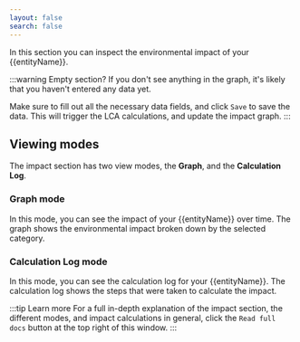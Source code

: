 ```yaml
---
layout: false
search: false
---
```


<script setup>
import { ref, onMounted } from 'vue'
import { useData } from 'vitepress'
import MinidocStyles from '../MinidocStyles.vue'
const { site, frontmatter } = useData()

const entityName = ref('')
const articleName = ref('')

onMounted(() => {
  const params = new URLSearchParams(window.location.search);
  entityName.value = params.get('entity') || 'product';
  articleName.value = params.get('article') || null;

  if (articleName.value) {
    articleName.value = decodeURIComponent(articleName.value);
  }
});
</script>

<MinidocStyles />

In this section you can inspect the environmental impact of your {{entityName}}.

:::warning Empty section?
If you don't see anything in the graph, it's likely that you haven't entered any data yet.

Make sure to fill out all the necessary data fields, and click `Save` to save the data. This will trigger the LCA calculations, and update the impact graph.
:::

## Viewing modes
The impact section has two view modes, the **Graph**, and the **Calculation Log**.

### Graph mode

In this mode, you can see the impact of your {{entityName}} over time. The graph shows the environmental impact broken down by the selected category.

### Calculation Log mode

In this mode, you can see the calculation log for your {{entityName}}. The calculation log shows the steps that were taken to calculate the impact.

:::tip Learn more
For a full in-depth explanation of the impact section, the different modes, and impact calculations in general,  click the `Read full docs` button at the top right of this window.
:::